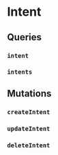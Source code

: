 # Intent 

## Queries 

### `intent` 

### `intents` 

## Mutations 

### `createIntent` 

### `updateIntent` 

### `deleteIntent` 

